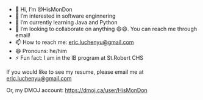 - 👋 Hi, I’m @HisMonDon
- 👀 I’m interested in software enginnering
- 🌱 I’m currently learning Java and Python
- 💞️ I’m looking to collaborate on anything 😄😄. You can reach me through email!
- 📫 How to reach me: eric.luchenyu@gmail.com
- 😄 Pronouns: he/him
- ⚡ Fun fact: I am in the IB program at St.Robert CHS
<!---
HisMonDon/HisMonDon is a ✨ special ✨ repository because its `README.md` (this file) appears on your GitHub profile.
You can click the Preview link to take a look at your changes.
--->
If you would like to see my resume, please email me at eric.luchenyu@gmail.com

Or, my DMOJ account: https://dmoj.ca/user/HisMonDon
